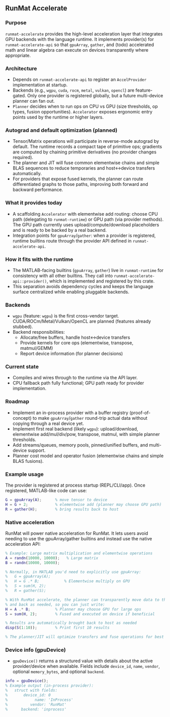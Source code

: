 ## RunMat Accelerate

### Purpose
`runmat-accelerate` provides the high-level acceleration layer that integrates GPU backends with the language runtime. It implements provider(s) for `runmat-accelerate-api` so that `gpuArray`, `gather`, and (todo) accelerated math and linear algebra can execute on devices transparently where appropriate.

### Architecture
- Depends on `runmat-accelerate-api` to register an `AccelProvider` implementation at startup.
- Backends (e.g., `wgpu`, `cuda`, `rocm`, `metal`, `vulkan`, `opencl`) are feature-gated. Only one provider is registered globally, but a future multi-device planner can fan out.
- `Planner` decides when to run ops on CPU vs GPU (size thresholds, op types, fusion opportunities). `Accelerator` exposes ergonomic entry points used by the runtime or higher layers.

### Autograd and default optimization (planned)
- Tensor/Matrix operations will participate in reverse-mode autograd by default. The runtime records a compact tape of primitive ops; gradients are computed by chaining primitive derivatives (no provider changes required).
- The planner and JIT will fuse common elementwise chains and simple BLAS sequences to reduce temporaries and host↔device transfers automatically.
- For providers that expose fused kernels, the planner can route differentiated graphs to those paths, improving both forward and backward performance.

### What it provides today
- A scaffolding `Accelerator` with elementwise add routing: choose CPU path (delegating to `runmat-runtime`) or GPU path (via provider methods). The GPU path currently uses upload/compute/download placeholders and is ready to be backed by a real backend.
- Integration points for `gpuArray`/`gather`: when a provider is registered, runtime builtins route through the provider API defined in `runmat-accelerate-api`.

### How it fits with the runtime
- The MATLAB-facing builtins (`gpuArray`, `gather`) live in `runmat-runtime` for consistency with all other builtins. They call into `runmat-accelerate-api::provider()`, which is implemented and registered by this crate.
- This separation avoids dependency cycles and keeps the language surface centralized while enabling pluggable backends.

### Backends
- `wgpu` (feature: `wgpu`) is the first cross-vendor target. CUDA/ROCm/Metal/Vulkan/OpenCL are planned (features already stubbed).
- Backend responsibilities:
  - Allocate/free buffers, handle host↔device transfers
  - Provide kernels for core ops (elementwise, transpose, matmul/GEMM)
  - Report device information (for planner decisions)

### Current state
- Compiles and wires through to the runtime via the API layer.
- CPU fallback path fully functional; GPU path ready for provider implementation.

### Roadmap
- Implement an in-process provider with a buffer registry (proof-of-concept) to make `gpuArray`/`gather` round-trip actual data without copying through a real device yet.
- Implement first real backend (likely `wgpu`): upload/download, elementwise add/mul/div/pow, transpose, matmul, with simple planner thresholds.
- Add streams/queues, memory pools, pinned/unified buffers, and multi-device support.
- Planner cost model and operator fusion (elementwise chains and simple BLAS fusions).

### Example usage
The provider is registered at process startup (REPL/CLI/app). Once registered, MATLAB-like code can use:
```matlab
G = gpuArray(A);      % move tensor to device
H = G + 2;            % elementwise add (planner may choose GPU path)
R = gather(H);        % bring results back to host
```

### Native acceleration

RunMat will power native acceleration for RunMat. It lets users avoid needing to use the gpuArray/gather builtins and instead use the native acceleration API:

```matlab
% Example: Large matrix multiplication and elementwise operations
A = randn(10000, 10000);   % Large matrix
B = randn(10000, 10000);

% Normally, in MATLAB you'd need to explicitly use gpuArray:
%   G = gpuArray(A);
%   H = G .* B;           % Elementwise multiply on GPU
%   S = sum(H, 2);
%   R = gather(S);

% With RunMat accelerate, the planner can transparently move data to the GPU
% and back as needed, so you can just write:
H = A .* B;           % Planner may choose GPU for large ops
S = sum(H, 2);        % Fused and executed on device if beneficial

% Results are automatically brought back to host as needed
disp(S(1:10));        % Print first 10 results

% The planner/JIT will optimize transfers and fuse operations for best performance.

```

### Device info (gpuDevice)
- `gpuDevice()` returns a structured value with details about the active provider/device when available. Fields include `device_id`, `name`, `vendor`, optional `memory_bytes`, and optional `backend`.

```matlab
info = gpuDevice();
% Example output (in-process provider):
%   struct with fields:
%       device_id: 0
%            name: 'InProcess'
%          vendor: 'RunMat'
%      backend: 'inprocess'
```
